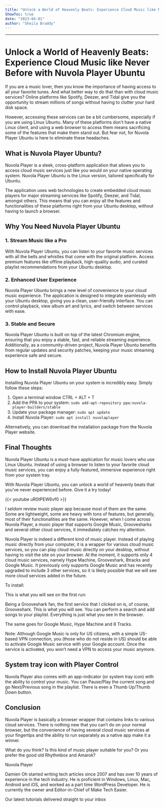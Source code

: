 ```yaml
---
title: "Unlock a World of Heavenly Beats: Experience Cloud Music like Never Before with Nuvola Player Ubuntu!"
ShowToc: true 
date: "2023-04-01"
author: "Sheila Braddy"
---
```

*****
# Unlock a World of Heavenly Beats: Experience Cloud Music like Never Before with Nuvola Player Ubuntu

If you are a music lover, then you know the importance of having access to all your favorite tunes. And what better way to do that than with cloud music services? Online platforms like Spotify, Deezer, and Tidal give you the opportunity to stream millions of songs without having to clutter your hard disk space.

However, accessing these services can be a bit cumbersome, especially if you are using Linux Ubuntu. Many of these platforms don't have a native Linux client, and using a web browser to access them means sacrificing some of the features that make them stand out. But fear not, for Nuvola Player Ubuntu is here to eliminate these headaches.

## What is Nuvola Player Ubuntu?

Nuvola Player is a sleek, cross-platform application that allows you to access cloud music services just like you would on your native operating system. Nuvola Player Ubuntu is the Linux version, tailored specifically for Ubuntu.

The application uses web technologies to create embedded cloud music players for major streaming services like Spotify, Deezer, and Tidal, amongst others. This means that you can enjoy all the features and functionalities of these platforms right from your Ubuntu desktop, without having to launch a browser.

## Why You Need Nuvola Player Ubuntu

### 1. Stream Music like a Pro

With Nuvola Player Ubuntu, you can listen to your favorite music services with all the bells and whistles that come with the original platform. Access premium features like offline playback, high-quality audio, and curated playlist recommendations from your Ubuntu desktop.

### 2. Enhanced User Experience

Nuvola Player Ubuntu brings a new level of convenience to your cloud music experience. The application is designed to integrate seamlessly with your Ubuntu desktop, giving you a clean, user-friendly interface. You can control playback, view album art and lyrics, and switch between services with ease.

### 3. Stable and Secure

Nuvola Player Ubuntu is built on top of the latest Chromium engine, ensuring that you enjoy a stable, fast, and reliable streaming experience. Additionally, as a community-driven project, Nuvola Player Ubuntu benefits from regular updates and security patches, keeping your music streaming experience safe and secure.

## How to Install Nuvola Player Ubuntu

Installing Nuvola Player Ubuntu on your system is incredibly easy. Simply follow these steps:

1. Open a terminal window CTRL + ALT + T
2. Add the PPA to your system: `sudo add-apt-repository ppa:nuvola-player-builders/stable`
3. Update your package manager: `sudo apt update`
4. Install Nuvola Player: `sudo apt install nuvolaplayer`

Alternatively, you can download the installation package from the Nuvola Player website.

## Final Thoughts

Nuvola Player Ubuntu is a must-have application for music lovers who use Linux Ubuntu. Instead of using a browser to listen to your favorite cloud music services, you can enjoy a fully-featured, immersive experience right from your system tray.

With Nuvola Player Ubuntu, you can unlock a world of heavenly beats that you've never experienced before. Give it a try today!

{{< youtube uR0tPEW6vf0 >}} 



I seldom review music player app because most of them are the same. Some are lightweight, some are heavy with tons of features, but generally, most of their functionalities are the same. However, when I come across Nuvola Player, a music player that supports Google Music, Groovesharks and several other cloud services, it immediately catches my attention. 
 
Nuvola Player is indeed a different kind of music player. Instead of playing music directly from your computer, it is a wrapper for various cloud music services, so you can play cloud music directly on your desktop, without having to visit the site on your browser. At the moment, it supports only 4 cloud music services, namely Hype Machine, Grooveshark, 8tracks and Google Music. It previously only supports Google Music and has recently upgraded to include 3 other services, so it is likely possible that we will see more cloud services added in the future.
 
To install:
 
This is what you will see on the first run:
 

 
Being a Grooveshark fan, the first service that I clicked on is, of course, Grooveshark. This is what you will see. You can perform a search and add songs to your playlist. Everything is just what you see in the browser.
 
The same goes for Google Music, Hype Machine and 8 Tracks.
 
Note: Although Google Music is only for US citizens, with a simple US-based VPN connection, you (those who do not reside in US) should be able to activate Google Music service with your Google account. Once the service is activated, you won’t need a VPN to access your music anymore.
 
## System tray icon with Player Control
 
Nuvola Player also comes with an app-indicator (or system tray icon) with the ability to control your music. You can Pause/Play the current song and go Next/Previous song in the playlist. There is even a Thumb Up/Thumb Down button.
 
## Conclusion
 
Nuvola Player is basically a browser wrapper that contains links to various cloud services. There is nothing new that you can’t do on your normal browser, but the convenience of having several cloud music services at your fingertips and the ability to run separately as a native app make it a winner.
 
What do you think? Is this kind of music player suitable for you? Or you prefer the good old Rhythmbox and Amarok? 
 
Nuvola Player
 
Damien Oh started writing tech articles since 2007 and has over 10 years of experience in the tech industry. He is proficient in Windows, Linux, Mac, Android and iOS, and worked as a part time WordPress Developer. He is currently the owner and Editor-in-Chief of Make Tech Easier.
 
Our latest tutorials delivered straight to your inbox



